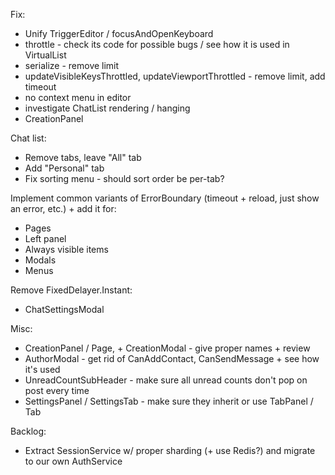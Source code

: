 Fix:
- Unify TriggerEditor / focusAndOpenKeyboard
- throttle - check its code for possible bugs / see how it is used in VirtualList
- serialize - remove limit
- updateVisibleKeysThrottled, updateViewportThrottled - remove limit, add timeout
- no context menu in editor
- investigate ChatList rendering / hanging
- CreationPanel

Chat list:
- Remove tabs, leave "All" tab
- Add "Personal" tab
- Fix sorting menu - should sort order be per-tab?

Implement common variants of ErrorBoundary (timeout + reload, just show an error, etc.) + add it for:
- Pages
- Left panel
- Always visible items
- Modals
- Menus

Remove FixedDelayer.Instant:
- ChatSettingsModal

Misc:
- CreationPanel / Page, + CreationModal - give proper names + review
- AuthorModal - get rid of CanAddContact, CanSendMessage + see how it's used
- UnreadCountSubHeader - make sure all unread counts don't pop on post every time
- SettingsPanel / SettingsTab - make sure they inherit or use TabPanel / Tab

Backlog:
- Extract SessionService w/ proper sharding (+ use Redis?) and migrate to our own AuthService
